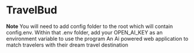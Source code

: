 # TravelBud
**Note** You will need to add config folder to the root which will contain config.env. Within that .env folder, add your OPEN_AI_KEY as an environment variable to use the program
An Ai powered web application to match travelers with their dream travel destination
